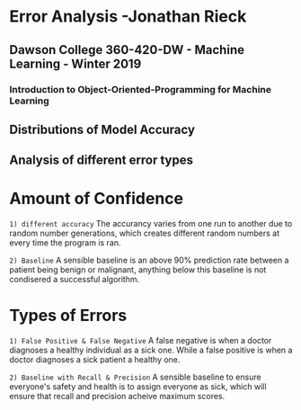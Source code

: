 # Error Analysis -Jonathan Rieck
##	Dawson College 360-420-DW - Machine Learning - Winter 2019
### Introduction to Object-Oriented-Programming for Machine Learning

## Distributions of Model Accuracy

## Analysis of different error types
# Amount of Confidence
`1) different accuracy`
	The accurancy varies from one run to another due to random number generations, which creates different random numbers at every time the program is ran. 

`2) Baseline`
	A sensible baseline is an above 90% prediction rate between a patient being benign or malignant, anything below this baseline is not condisered a successful algorithm. 

# Types of Errors
`1) False Positive & False Negative`
	A false negative is when a doctor diagnoses a healthy individual as a sick one. While a false positive is when a doctor diagnoses a sick patient a healthy one.

`2) Baseline with Recall & Precision`
	A sensible baseline to ensure everyone's safety and health is to assign everyone as sick, which will ensure that recall and precision acheive maximum scores.